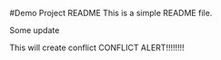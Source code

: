 #Demo Project README
This is a simple README file.

Some update

This will create conflict
CONFLICT ALERT!!!!!!!!